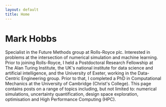 ```yaml
---
layout: default
title: Home
---
```


# Mark Hobbs

Specialist in the Future Methods group at Rolls-Royce plc. Interested in problems at the intersection of numerical simulation and machine learning. Prior to joining Rolls-Royce, I held a Postdoctoral Research Fellowship at The Alan Turing Institute, the UK's national institute for  data science and artificial intelligence, and the University of Exeter, working in the Data-Centric Engineering group. Prior to that, I completed a PhD in Computational Mechanics at the University of Cambridge (Christ's College). This page contains posts on a range of topics including, but not limited to: numerical simulations, uncertainty quantification, design space exploration, optimisation and High Performance Computing (HPC).